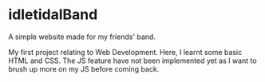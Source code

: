 # idletidalBand
A simple website made for my friends' band.

My first project relating to Web Development. Here, I learnt some basic HTML and CSS. 
The JS feature have not been implemented yet as I want to brush up more on my JS before coming back.
